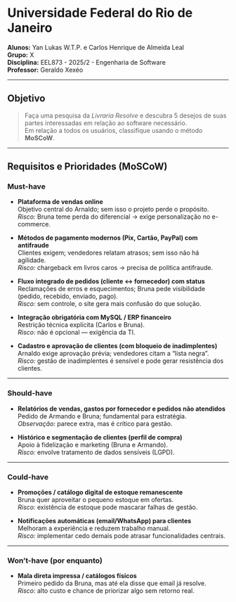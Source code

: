 # Universidade Federal do Rio de Janeiro

**Alunos:** Yan Lukas W.T.P. e Carlos Henrique de Almeida Leal  
**Grupo:** X  
**Disciplina:** EEL873 - 2025/2 - Engenharia de Software  
**Professor:** Geraldo Xexéo  

---

## Objetivo

> Faça uma pesquisa da *Livraria Resolve* e descubra 5 desejos de suas partes interessadas em relação ao software necessário.  
> Em relação a todos os usuários, classifique usando o método **MoSCoW**.

---

## Requisitos e Prioridades (MoSCoW)

### Must-have
- **Plataforma de vendas online**  
  Objetivo central do Arnaldo; sem isso o projeto perde o propósito.  
  *Risco:* Bruna teme perda do diferencial → exige personalização no e-commerce.

- **Métodos de pagamento modernos (Pix, Cartão, PayPal) com antifraude**  
  Clientes exigem; vendedores relatam atrasos; sem isso não há agilidade.  
  *Risco:* chargeback em livros caros → precisa de política antifraude.

- **Fluxo integrado de pedidos (cliente ↔ fornecedor) com status**  
  Reclamações de erros e esquecimentos; Bruna pede visibilidade (pedido, recebido, enviado, pago).  
  *Risco:* sem controle, o site gera mais confusão do que solução.

- **Integração obrigatória com MySQL / ERP financeiro**  
  Restrição técnica explícita (Carlos e Bruna).  
  *Risco:* não é opcional — exigência da TI.

- **Cadastro e aprovação de clientes (com bloqueio de inadimplentes)**  
  Arnaldo exige aprovação prévia; vendedores citam a “lista negra”.  
  *Risco:* gestão de inadimplentes é sensível e pode gerar resistência dos clientes.

---

### Should-have
- **Relatórios de vendas, gastos por fornecedor e pedidos não atendidos**  
  Pedido de Armando e Bruna; fundamental para estratégia.  
  *Observação:* parece extra, mas é crítico para gestão.

- **Histórico e segmentação de clientes (perfil de compra)**  
  Apoio à fidelização e marketing (Bruna e Armando).  
  *Risco:* envolve tratamento de dados sensíveis (LGPD).

---

### Could-have
- **Promoções / catálogo digital de estoque remanescente**  
  Bruna quer aproveitar o pequeno estoque em ofertas.  
  *Risco:* existência de estoque pode mascarar falhas de gestão.

- **Notificações automáticas (email/WhatsApp) para clientes**  
  Melhoram a experiência e reduzem trabalho manual.  
  *Risco:* implementar cedo demais pode atrasar funcionalidades centrais.

---

### Won’t-have (por enquanto)
- **Mala direta impressa / catálogos físicos**  
  Primeiro pedido da Bruna, mas até ela disse que email já resolve.  
  *Risco:* alto custo e chance de priorizar algo sem retorno real.
